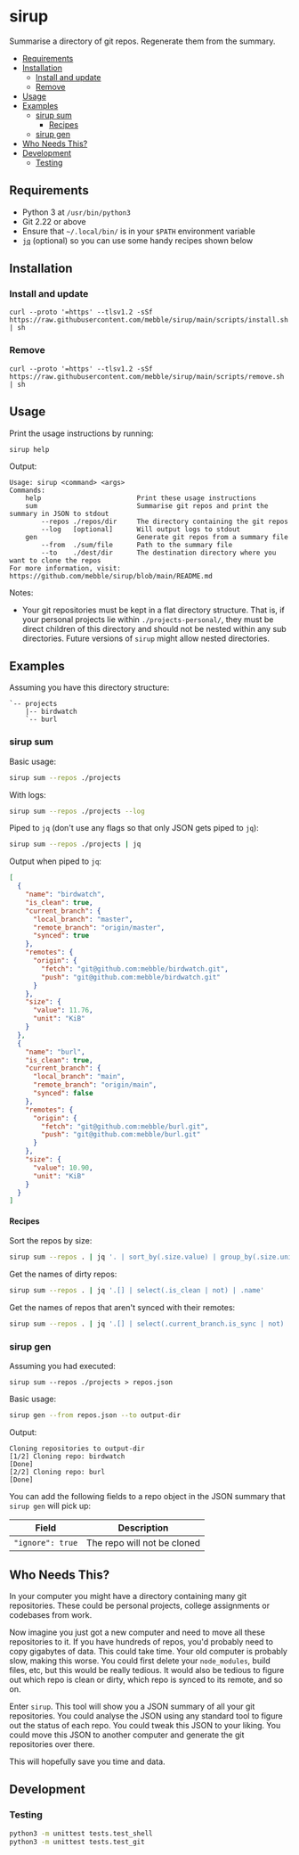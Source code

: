 # sirup

Summarise a directory of git repos. Regenerate them from the summary.

- [Requirements](#requirements)
- [Installation](#installation)
  * [Install and update](#install-and-update)
  * [Remove](#remove)
- [Usage](#usage)
- [Examples](#examples)
  * [sirup sum](#sirup-sum)
    + [Recipes](#recipes)
  * [sirup gen](#sirup-gen)
- [Who Needs This?](#who-needs-this)
- [Development](#development)
  * [Testing](#testing)

## Requirements

- Python 3 at `/usr/bin/python3`
- Git 2.22 or above
- Ensure that `~/.local/bin/` is in your `$PATH` environment variable
- [`jq`](https://stedolan.github.io/jq/) (optional) so you can use some handy recipes shown below

## Installation

### Install and update

```
curl --proto '=https' --tlsv1.2 -sSf https://raw.githubusercontent.com/mebble/sirup/main/scripts/install.sh | sh
```

### Remove

```
curl --proto '=https' --tlsv1.2 -sSf https://raw.githubusercontent.com/mebble/sirup/main/scripts/remove.sh | sh
```

## Usage

Print the usage instructions by running:

```
sirup help
```

Output:

```
Usage: sirup <command> <args>
Commands:
    help                        Print these usage instructions
    sum                         Summarise git repos and print the summary in JSON to stdout
        --repos ./repos/dir     The directory containing the git repos
        --log   [optional]      Will output logs to stdout
    gen                         Generate git repos from a summary file
        --from  ./sum/file      Path to the summary file
        --to    ./dest/dir      The destination directory where you want to clone the repos
For more information, visit: https://github.com/mebble/sirup/blob/main/README.md
```

Notes:

- Your git repositories must be kept in a flat directory structure. That is, if your personal projects lie within `./projects-personal/`, they must be direct children of this directory and should not be nested within any sub directories. Future versions of `sirup` might allow nested directories.

## Examples

Assuming you have this directory structure:

```
`-- projects
    |-- birdwatch
    `-- burl
```

### sirup sum

Basic usage:

```bash
sirup sum --repos ./projects
```

With logs:

```bash
sirup sum --repos ./projects --log
```

Piped to `jq` (don't use any flags so that only JSON gets piped to `jq`):

```bash
sirup sum --repos ./projects | jq
```

Output when piped to `jq`:

```json
[
  {
    "name": "birdwatch",
    "is_clean": true,
    "current_branch": {
      "local_branch": "master",
      "remote_branch": "origin/master",
      "synced": true
    },
    "remotes": {
      "origin": {
        "fetch": "git@github.com:mebble/birdwatch.git",
        "push": "git@github.com:mebble/birdwatch.git"
      }
    },
    "size": {
      "value": 11.76,
      "unit": "KiB"
    }
  },
  {
    "name": "burl",
    "is_clean": true,
    "current_branch": {
      "local_branch": "main",
      "remote_branch": "origin/main",
      "synced": false
    },
    "remotes": {
      "origin": {
        "fetch": "git@github.com:mebble/burl.git",
        "push": "git@github.com:mebble/burl.git"
      }
    },
    "size": {
      "value": 10.90,
      "unit": "KiB"
    }
  }
]
```

#### Recipes

Sort the repos by size:

```bash
sirup sum --repos . | jq '. | sort_by(.size.value) | group_by(.size.unit) | flatten | .[] | [.name, .size.value, .size.unit] | tostring' -r | tr -d '[]"' | column -t -s ','
```

Get the names of dirty repos:

```bash
sirup sum --repos . | jq '.[] | select(.is_clean | not) | .name'
```

Get the names of repos that aren't synced with their remotes:

```bash
sirup sum --repos . | jq '.[] | select(.current_branch.is_sync | not) | .name'
```

### sirup gen

Assuming you had executed:

```
sirup sum --repos ./projects > repos.json
```

Basic usage:

```bash
sirup gen --from repos.json --to output-dir
```

Output:

```
Cloning repositories to output-dir
[1/2] Cloning repo: birdwatch
[Done]
[2/2] Cloning repo: burl
[Done]
```

You can add the following fields to a repo object in the JSON summary that `sirup gen` will pick up:

| Field | Description |
|-------|-------------|
| `"ignore": true` | The repo will not be cloned |

## Who Needs This?

In your computer you might have a directory containing many git repositories. These could be personal projects, college assignments or codebases from work.

Now imagine you just got a new computer and need to move all these repositories to it. If you have hundreds of repos, you'd probably need to copy gigabytes of data. This could take time. Your old computer is probably slow, making this worse. You could first delete your `node_modules`, build files, etc, but this would be really tedious. It would also be tedious to figure out which repo is clean or dirty, which repo is synced to its remote, and so on.

Enter `sirup`. This tool will show you a JSON summary of all your git repositories. You could analyse the JSON using any standard tool to figure out the status of each repo. You could tweak this JSON to your liking. You could move this JSON to another computer and generate the git repositories over there.

This will hopefully save you time and data.

## Development

### Testing

```sh
python3 -m unittest tests.test_shell
python3 -m unittest tests.test_git
```
